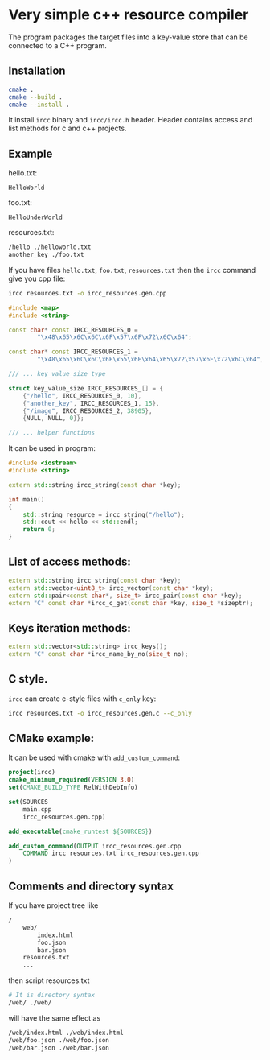 # Very simple c++ resource compiler

The program packages the target files into a key-value store that can be connected to a C++ program.

## Installation
```bash
cmake .
cmake --build . 
cmake --install .
```
It install `ircc` binary and `ircc/ircc.h` header. Header contains access and list methods for c and c++ projects.

## Example 

hello.txt: 
```
HelloWorld
```

foo.txt: 
```
HelloUnderWorld
```

resources.txt: 
```bash
/hello ./helloworld.txt
another_key ./foo.txt
```

If you have files `hello.txt`, `foo.txt`, `resources.txt` then the `ircc` command give you cpp file:
```bash
ircc resources.txt -o ircc_resources.gen.cpp
``` 
```c++
#include <map>
#include <string>

const char* const IRCC_RESOURCES_0 = 
		"\x48\x65\x6C\x6C\x6F\x57\x6F\x72\x6C\x64";

const char* const IRCC_RESOURCES_1 = 
		"\x48\x65\x6C\x6C\x6F\x55\x6E\x64\x65\x72\x57\x6F\x72\x6C\x64";

/// ... key_value_size type

struct key_value_size IRCC_RESOURCES_[] = {
	{"/hello", IRCC_RESOURCES_0, 10},
	{"another_key", IRCC_RESOURCES_1, 15},
	{"/image", IRCC_RESOURCES_2, 38905},
	{NULL, NULL, 0}};

/// ... helper functions 
```

It can be used in program:
```c++
#include <iostream>
#include <string>

extern std::string ircc_string(const char *key);

int main()
{
    std::string resource = ircc_string("/hello");
    std::cout << hello << std::endl;
    return 0;
}
``` 

## List of access methods:
```c++
extern std::string ircc_string(const char *key);
extern std::vector<uint8_t> ircc_vector(const char *key);
extern std::pair<const char*, size_t> ircc_pair(const char *key);
extern "C" const char *ircc_c_get(const char *key, size_t *sizeptr);
```

## Keys iteration methods:
```c++
extern std::vector<std::string> ircc_keys();
extern "C" const char *ircc_name_by_no(size_t no);
```

## C style.
`ircc` can create c-style files with `c_only` key:
```bash
ircc resources.txt -o ircc_resources.gen.c --c_only 
```

## CMake example:
It can be used with cmake with `add_custom_command`:

```cmake
project(ircc)
cmake_minimum_required(VERSION 3.0)
set(CMAKE_BUILD_TYPE RelWithDebInfo)

set(SOURCES 
	main.cpp
    ircc_resources.gen.cpp)

add_executable(cmake_runtest ${SOURCES})

add_custom_command(OUTPUT ircc_resources.gen.cpp
    COMMAND ircc resources.txt ircc_resources.gen.cpp
)
```

## Comments and directory syntax
If you have project tree like
```bash
/
	web/
		index.html
		foo.json
		bar.json
	resources.txt
	...
```
then script resources.txt 
```bash
# It is directory syntax
/web/ ./web/
```
will have the same effect as
```bash
/web/index.html ./web/index.html
/web/foo.json ./web/foo.json
/web/bar.json ./web/bar.json
```